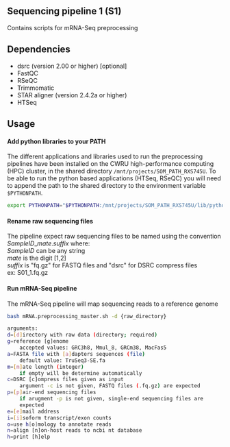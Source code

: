 ## Sequencing pipeline 1 (S1)
Contains scripts for mRNA-Seq preprocessing

## Dependencies
- dsrc (version 2.00 or higher) [optional]
- FastQC
- RSeQC
- Trimmomatic
- STAR aligner (version 2.4.2a or higher)
- HTSeq

## Usage
#### Add python libraries to your PATH
The different applications and libraries used to run the preprocessing pipelines
have been installed on the CWRU high-performance computing (HPC) cluster, in the
shared directory `/mnt/projects/SOM_PATH_RXS745U`. To be able to run the python
based applications (HTSeq, RSeQC) you will need to append the path to the shared
directory to the environment variable `$PYTHONPATH`.
```bash
export PYTHONPATH="$PYTHONPATH:/mnt/projects/SOM_PATH_RXS745U/lib/python2.7/site-packages"
```

#### Rename raw sequencing files
The pipeline expect raw sequencing files to be named using the convention
*SampleID*_*mate*.*suffix* where:  
*SampleID* can be any string  
*mate* is the digit [1,2]  
*suffix* is "fq.gz" for FASTQ files and "dsrc" for DSRC compress files  
ex: S01_1.fq.gz

#### Run mRNA-Seq pipeline
The mRNA-Seq pipeline will map sequencing reads to a reference
genome
```bash
bash mRNA.preprocessing_master.sh -d {raw_directory}

arguments:  
d=[d]irectory with raw data (directory; required)  
g=reference [g]enome  
    accepted values: GRC3h8, Mmul_8, GRCm38, MacFas5 
a=FASTA file with [a]dapters sequences (file)  
    default value: TruSeq3-SE.fa  
m=[m]ate length (integer)  
    if empty will be determine automatically  
c=DSRC [c]ompress files given as input  
    argument -c is not given, FASTQ files (.fq.gz) are expected  
p=[p]air-end sequencing files  
    if arugment -p is not given, single-end sequencing files are  
    expected
e=[e]mail address  
i=[i]soform transcript/exon counts  
o=use h[o]mology to annotate reads  
n=align [n]on-host reads to ncbi nt database 
h=print [h]elp
```
